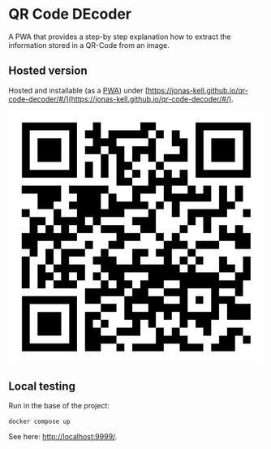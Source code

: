 # QR Code DEcoder

A PWA that provides a step-by step explanation how to extract the information stored in a QR-Code from an image.

## Hosted version

Hosted and installable (as a [PWA](https://web.dev/progressive-web-apps/)) under [https://jonas-kell.github.io/qr-code-decoder/#/](https://jonas-kell.github.io/qr-code-decoder/#/).

![QR](qr.png)

## Local testing

Run in the base of the project:

```shell
docker compose up
```

See here: [http://localhost:9999/](http://localhost:9999/).

<!--
Sources:

https://github.com/ErenKaymakci/Real-Time-QR-Detection-and-Decoding
 -->
